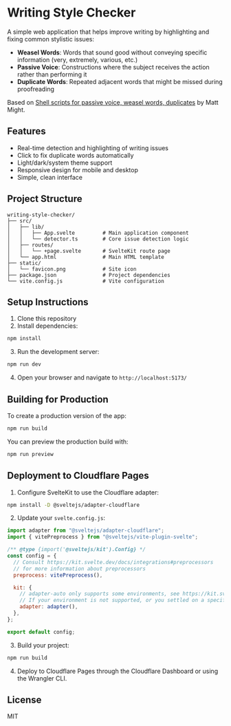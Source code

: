 # Writing Style Checker

A simple web application that helps improve writing by highlighting and fixing common stylistic issues:

- **Weasel Words**: Words that sound good without conveying specific information (very, extremely, various, etc.)
- **Passive Voice**: Constructions where the subject receives the action rather than performing it
- **Duplicate Words**: Repeated adjacent words that might be missed during proofreading

Based on [Shell scripts for passive voice, weasel words, duplicates](https://matt.might.net/articles/shell-scripts-for-passive-voice-weasel-words-duplicates/) by Matt Might.

## Features

- Real-time detection and highlighting of writing issues
- Click to fix duplicate words automatically
- Light/dark/system theme support
- Responsive design for mobile and desktop
- Simple, clean interface

## Project Structure

```
writing-style-checker/
├── src/
│   ├── lib/
│   │   ├── App.svelte         # Main application component
│   │   └── detector.ts        # Core issue detection logic
│   ├── routes/
│   │   └── +page.svelte       # SvelteKit route page
│   └── app.html               # Main HTML template
├── static/
│   └── favicon.png            # Site icon
├── package.json               # Project dependencies
└── vite.config.js             # Vite configuration
```

## Setup Instructions

1. Clone this repository
2. Install dependencies:

```bash
npm install
```

3. Run the development server:

```bash
npm run dev
```

4. Open your browser and navigate to `http://localhost:5173/`

## Building for Production

To create a production version of the app:

```bash
npm run build
```

You can preview the production build with:

```bash
npm run preview
```

## Deployment to Cloudflare Pages

1. Configure SvelteKit to use the Cloudflare adapter:

```bash
npm install -D @sveltejs/adapter-cloudflare
```

2. Update your `svelte.config.js`:

```javascript
import adapter from "@sveltejs/adapter-cloudflare";
import { vitePreprocess } from "@sveltejs/vite-plugin-svelte";

/** @type {import('@sveltejs/kit').Config} */
const config = {
  // Consult https://kit.svelte.dev/docs/integrations#preprocessors
  // for more information about preprocessors
  preprocess: vitePreprocess(),

  kit: {
    // adapter-auto only supports some environments, see https://kit.svelte.dev/docs/adapter-auto for a list.
    // If your environment is not supported, or you settled on a specific environment, switch out the adapter.
    adapter: adapter(),
  },
};

export default config;
```

3. Build your project:

```bash
npm run build
```

4. Deploy to Cloudflare Pages through the Cloudflare Dashboard or using the Wrangler CLI.

## License

MIT
